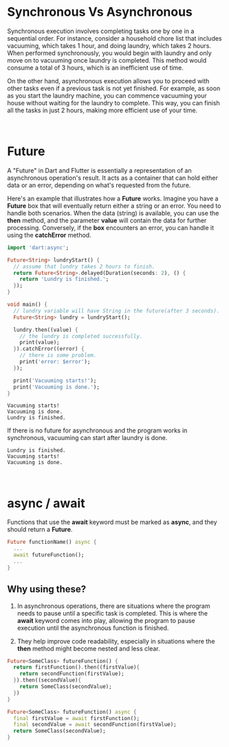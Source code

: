 # Synchronous Vs Asynchronous

Synchronous execution involves completing tasks one by one in a sequential order. For instance, consider a household chore list that includes vacuuming, which takes 1 hour, and doing laundry, which takes 2 hours. When performed synchronously, you would begin with laundry and only move on to vacuuming once laundry is completed. This method would consume a total of 3 hours, which is an inefficient use of time.

On the other hand, asynchronous execution allows you to proceed with other tasks even if a previous task is not yet finished. For example, as soon as you start the laundry machine, you can commence vacuuming your house without waiting for the laundry to complete. This way, you can finish all the tasks in just 2 hours, making more efficient use of your time.

&nbsp;

# Future

A "Future" in Dart and Flutter is essentially a representation of an asynchronous operation's result. It acts as a container that can hold either data or an error, depending on what's requested from the future.

Here's an example that illustrates how a **Future** works. Imagine you have a **Future<String>** box that will eventually return either a string or an error. You need to handle both scenarios. When the data (string) is available, you can use the **then** method, and the parameter **value** will contain the data for further processing. Conversely, if the **box** encounters an error, you can handle it using the **catchError** method.

```dart
import 'dart:async';

Future<String> lundryStart() {
  // assume that lundry takes 2 hours to finish.
  return Future<String>.delayed(Duration(seconds: 2), () {
    return 'Lundry is finished.';
  });
}

void main() {
  // lundry variable will have String in the future(after 3 seconds).
  Future<String> lundry = lundryStart();

  lundry.then((value) {
    // the lundry is completed successfully.
    print(value);
  }).catchError((error) {
    // there is some problem.
    print('error: $error');
  });

  print('Vacuuming starts!');
  print('Vacuuming is done.');
}
```
```
Vacuuming starts!
Vacuuming is done.
Lundry is finished.
```

If there is no future for asynchronous and the program works in synchronous, vacuuming can start after laundry is done.

```
Lundry is finished.
Vacuuming starts!
Vacuuming is done.
```

&nbsp;

# async / await

Functions that use the **await** keyword must be marked as **async**, and they should return a **Future**.

```dart
Future functionName() async {
  ...
  await futureFunction();
  ...
}
```
## Why using these?

1. In asynchronous operations, there are situations where the program needs to pause until a specific task is completed. This is where the **await** keyword comes into play, allowing the program to pause execution until the asynchronous function is finished.

2. They help improve code readability, especially in situations where the **then** method might become nested and less clear. 

```dart
Future<SomeClass> futureFunction() {
  return firstFunction().then((firstValue){
    return secondFunction(firstValue);
  }).then((secondValue){
    return SomeClass(secondValue);
  })
}
```

```dart
Future<SomeClass> futureFunction() async {
  final firstValue = await firstFunction();
  final secondValue = await secondFunction(firstValue);
  return SomeClass(secondValue);
}
```